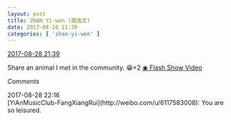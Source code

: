 ```yaml
---
layout: post
title: ZHAN Yi-wen (展逸文)
date: 2017-08-28 21:39
categories: [ 'zhan-yi-wen' ]
---
```


<div class="weibo-info">
  <a href="http://weibo.com/6108090526/FjenncVbH">2017-08-28 21:39</a>
</div>

Share an animal I met in the community. :grin:×2 [◉ Flash Show Video](http://www.miaopai.com/show/D-cib2GOAS71gQGWBdnCdQlJdwVy5UGj.htm)

<!-- more -->

*Comments*

<div class="weibo-info">2017-08-28 22:16</div>
[YiAnMusicClub-FangXiangRui](http://weibo.com/u/6117583008): You are so leisured.
